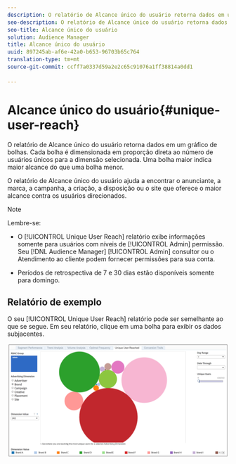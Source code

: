 ```yaml
---
description: O relatório de Alcance único do usuário retorna dados em um gráfico de bolhas. Cada bolha é dimensionada em proporção direta ao número de usuários únicos para a dimensão selecionada. Uma bolha maior indica maior alcance do que uma bolha menor. O relatório de Alcance único do usuário ajuda a encontrar o anunciante, a marca, a campanha, a criação, a disposição ou o site que oferece o maior alcance contra os usuários direcionados.
seo-description: O relatório de Alcance único do usuário retorna dados em um gráfico de bolhas. Cada bolha é dimensionada em proporção direta ao número de usuários únicos para a dimensão selecionada. Uma bolha maior indica maior alcance do que uma bolha menor. O relatório de Alcance único do usuário ajuda a encontrar o anunciante, a marca, a campanha, a criação, a disposição ou o site que oferece o maior alcance contra os usuários direcionados.
seo-title: Alcance único do usuário
solution: Audience Manager
title: Alcance único do usuário
uuid: 897245ab-af6e-42a0-b653-96703b65c764
translation-type: tm+mt
source-git-commit: ccff7a0337d59a2e2c65c91076a1ff38814a0dd1

---
```



# Alcance único do usuário{#unique-user-reach}

O relatório de Alcance único do usuário retorna dados em um gráfico de bolhas. Cada bolha é dimensionada em proporção direta ao número de usuários únicos para a dimensão selecionada. Uma bolha maior indica maior alcance do que uma bolha menor.

O relatório de Alcance único do usuário ajuda a encontrar o anunciante, a marca, a campanha, a criação, a disposição ou o site que oferece o maior alcance contra os usuários direcionados.

>[!NOTE]
>
>Lembre-se:
>
>* O [!UICONTROL Unique User Reach] relatório exibe informações somente para usuários com níveis de [!UICONTROL Admin] permissão. Seu [!DNL Audience Manager] [!UICONTROL Admin] consultor ou o Atendimento ao cliente podem fornecer permissões para sua conta.
   >
   >
* Períodos de retrospectiva de 7 e 30 dias estão disponíveis somente para domingo.


## Relatório de exemplo

O seu [!UICONTROL Unique User Reach] relatório pode ser semelhante ao que se segue. Em seu relatório, clique em uma bolha para exibir os dados subjacentes.

![](assets/unique-user-reach.png)
